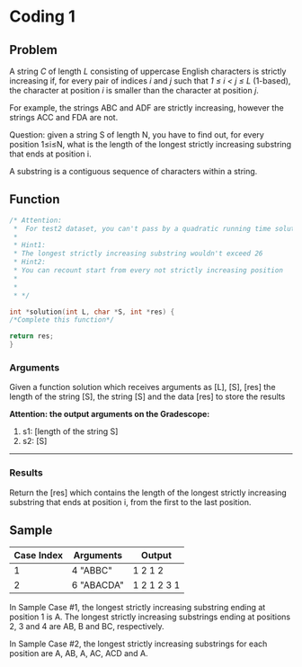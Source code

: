 # Coding 1

## Problem

A string *C* of length *L* consisting of uppercase English characters is strictly increasing if, for every pair of
indices
*i* and *j* such that *1 ≤ i < j ≤ L* (1-based), the
character at position *i* is smaller than the character at position *j*.

For example, the strings ABC and ADF are strictly increasing, however the strings ACC and FDA are not.

Question: given a string S of length N, you have to find out, for every position 1≤i≤N, what is the length of the
longest strictly increasing substring that ends at position i.

A substring is a contiguous sequence of characters within a string.

## Function

```C
/* Attention:
 *  For test2 dataset, you can't pass by a quadratic running time solution
 *  
 * Hint1:
 * The longest strictly increasing substring wouldn't exceed 26
 * Hint2:
 * You can recount start from every not strictly increasing position
 * 
 * 
 * */

int *solution(int L, char *S, int *res) {
/*Complete this function*/

return res;
}
```

### Arguments

Given a function solution which receives arguments as [L], [S], [res] the
length of the string [S], the string [S] and the data [res]
to store the results

**Attention: the output arguments on the Gradescope:**

1. s1: [length of the string S]
2. s2: [S]

****

### Results

Return the [res] which contains the length of the longest
strictly increasing substring that ends at position i, from
the first to the last position.

## Sample

| Case Index | Arguments  | Output      |
|------------|------------|-------------|
| 1          | 4 "ABBC"   | 1 2 1 2     |
| 2          | 6 "ABACDA" | 1 2 1 2 3 1 |

In Sample Case #1, the longest strictly increasing substring ending at position 1 is A. The longest strictly increasing
substrings ending at positions 2, 3 and 4 are AB, B and BC, respectively.

In Sample Case #2, the longest strictly increasing substrings for each position are A, AB, A, AC, ACD and A.

